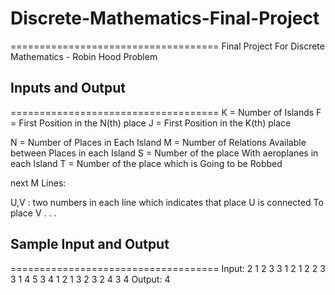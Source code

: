 # Discrete-Mathematics-Final-Project
====================================
Final Project For Discrete Mathematics - Robin Hood Problem

## Inputs and Output
====================================
K = Number of Islands
F = First Position in the N(th) place
J = First Position in the K(th) place

N = Number of Places in Each Island
M = Number of Relations Available between Places in each Island
S = Number of the place With aeroplanes in each Island
T = Number of the place which is Going to be Robbed

next M Lines:

U,V : two numbers in each line which indicates that place U is connected To place V 
.
.
.

## Sample Input and Output
====================================
Input:
       2 1 2
       3 3 1 2
       1 2
       2 3 
       3 1
       4 5 3 4
       1 2
       1 3
       2 3
       2 4
       3 4
Output:
        4
